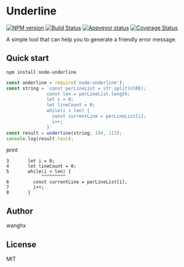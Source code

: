 # Underline

[![NPM version][npm-image]][npm-url]
[![Build Status][travis-image]][travis-url]
[![Appveyor status][appveyor-image]][appveyor-url]
[![Coverage Status][coveralls-image]][coveralls-url]

A simple tool that can help you to generate a friendly error message.

## Quick start

```terminal
npm install node-underline
```

```javascript
const underline = require('node-underline');
const string = `const perLineList = str.split(nlRE);
               const len = perLineList.length;
               let i = 0;
               let lineCount = 0;
               while(i < len) {
                 const currentLine = perLineList[i];
                 i++;
               }` 
const result = underline(string, 104, 113);
console.log(result.text);
```

print

```terminal
3       let i = 0;
4       let lineCount = 0;
5       while(i < len) {
             ^^^^^^^^^
6         const currentLine = perLineList[i];
7         i++;
8       }
```


## Author

wanghx

## License
MIT

[npm-url]: https://npmjs.org/package/node-underline
[npm-image]: http://img.shields.io/npm/v/node-underline.svg
[travis-url]: https://travis-ci.org/whxaxes/underline
[travis-image]: http://img.shields.io/travis/whxaxes/underline.svg
[appveyor-url]: https://ci.appveyor.com/project/whxaxes/underline/branch/master
[appveyor-image]: https://ci.appveyor.com/api/projects/status/github/whxaxes/underline?branch=master&svg=true
[coveralls-url]: https://coveralls.io/r/whxaxes/underline
[coveralls-image]: https://img.shields.io/coveralls/whxaxes/underline.svg

